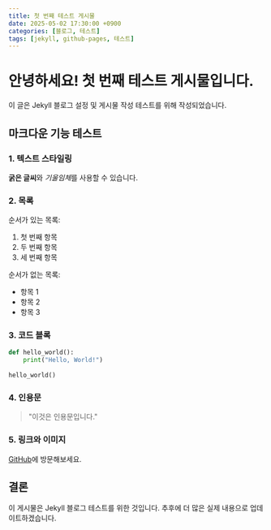 ```yaml
---
title: 첫 번째 테스트 게시물
date: 2025-05-02 17:30:00 +0900
categories: [블로그, 테스트]
tags: [jekyll, github-pages, 테스트]
---
```


# 안녕하세요! 첫 번째 테스트 게시물입니다.

이 글은 Jekyll 블로그 설정 및 게시물 작성 테스트를 위해 작성되었습니다.

## 마크다운 기능 테스트

### 1. 텍스트 스타일링

**굵은 글씨**와 *기울임체*를 사용할 수 있습니다.

### 2. 목록

순서가 있는 목록:
1. 첫 번째 항목
2. 두 번째 항목
3. 세 번째 항목

순서가 없는 목록:
- 항목 1
- 항목 2
- 항목 3

### 3. 코드 블록

```python
def hello_world():
    print("Hello, World!")
    
hello_world()
```

### 4. 인용문

> "이것은 인용문입니다."

### 5. 링크와 이미지

[GitHub](https://github.com)에 방문해보세요.

## 결론

이 게시물은 Jekyll 블로그 테스트를 위한 것입니다. 추후에 더 많은 실제 내용으로 업데이트하겠습니다. 